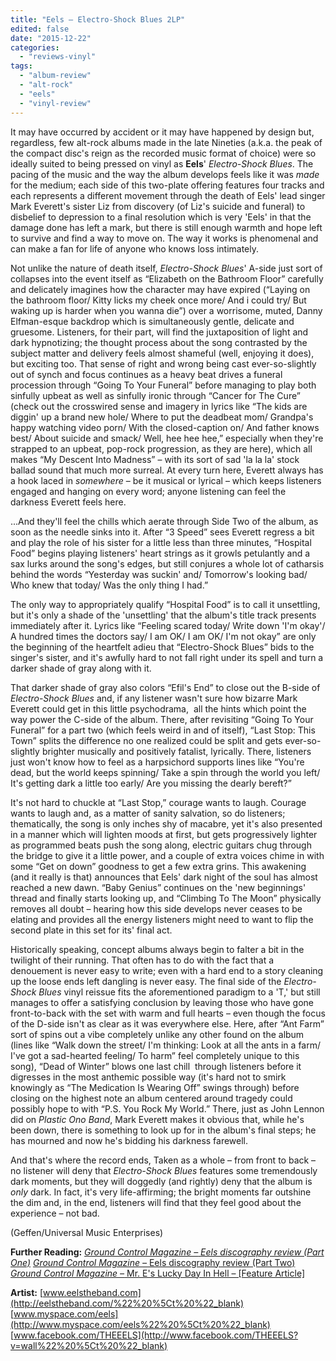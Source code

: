 ```yaml
---
title: "Eels – Electro-Shock Blues 2LP"
edited: false
date: "2015-12-22"
categories:
  - "reviews-vinyl"
tags:
  - "album-review"
  - "alt-rock"
  - "eels"
  - "vinyl-review"
---
```


It may have occurred by accident or it may have happened by design but, regardless, few alt-rock albums made in the late Nineties (a.k.a. the peak of the compact disc's reign as the recorded music format of choice) were so ideally suited to being pressed on vinyl as **Eels**' _Electro-Shock Blues_. The pacing of the music and the way the album develops feels like it was _made_ for the medium; each side of this two-plate offering features four tracks and each represents a different movement through the death of Eels' lead singer Mark Everett's sister Liz from discovery (of Liz's suicide and funeral) to disbelief to depression to a final resolution which is very 'Eels' in that the damage done has left a mark, but there is still enough warmth and hope left to survive and find a way to move on. The way it works is phenomenal and can make a fan for life of anyone who knows loss intimately.

Not unlike the nature of death itself, _Electro-Shock Blues_' A-side just sort of collapses into the event itself as “Elizabeth on the Bathroom Floor” carefully and delicately imagines how the character may have expired (“Laying on the bathroom floor/ Kitty licks my cheek once more/ And i could try/ But waking up is harder when you wanna die”) over a worrisome, muted, Danny Elfman-esque backdrop which is simultaneously gentle, delicate and gruesome. Listeners, for their part, will find the juxtaposition of light and dark hypnotizing; the thought process about the song contrasted by the subject matter and delivery feels almost shameful (well, enjoying it does), but exciting too. That sense of right and wrong being cast ever-so-slightly out of synch and focus continues as a heavy beat drives a funeral procession through “Going To Your Funeral” before managing to play both sinfully upbeat as well as sinfully ironic through “Cancer for The Cure” (check out the crosswired sense and imagery in lyrics like “The kids are diggin' up a brand new hole/ Where to put the deadbeat mom/ Grandpa's happy watching video porn/ With the closed-caption on/ And father knows best/ About suicide and smack/ Well, hee hee hee,” especially when they're strapped to an upbeat, pop-rock progression, as they are here), which all makes “My Descent Into Madness” – with its sort of sad 'la la la' stock ballad sound that much more surreal. At every turn here, Everett always has a hook laced in _somewhere_ – be it musical or lyrical – which keeps listeners engaged and hanging on every word; anyone listening can feel the darkness Everett feels here.

...And they'll feel the chills which aerate through Side Two of the album, as soon as the needle sinks into it. After “3 Speed” sees Everett regress a bit and play the role of his sister for a little less than three minutes, “Hospital Food” begins playing listeners' heart strings as it growls petulantly and a sax lurks around the song's edges, but still conjures a whole lot of catharsis behind the words “Yesterday was suckin' and/ Tomorrow's looking bad/ Who knew that today/ Was the only thing I had.”

The only way to appropriately qualify “Hospital Food” is to call it unsettling, but it's only a shade of the 'unsettling' that the album's title track presents immediately after it. Lyrics like “Feeling scared today/ Write down 'I'm okay'/ A hundred times the doctors say/ I am OK/ I am OK/ I'm not okay” are only the beginning of the heartfelt adieu that “Electro-Shock Blues” bids to the singer's sister, and it's awfully hard to not fall right under its spell and turn a darker shade of gray along with it.

That darker shade of gray also colors “Efil's End” to close out the B-side of _Electro-Shock Blues_ and, if any listener wasn't sure how bizarre Mark Everett could get in this little psychodrama,  all the hints which point the way power the C-side of the album. There, after revisiting “Going To Your Funeral” for a part two (which feels weird in and of itself), “Last Stop: This Town” splits the difference no one realized could be split and gets ever-so-slightly brighter musically and positively fatalist, lyrically. There, listeners just won't know how to feel as a harpsichord supports lines like “You're dead, but the world keeps spinning/ Take a spin through the world you left/ It's getting dark a little too early/ Are you missing the dearly bereft?”

It's not hard to chuckle at “Last Stop,” courage wants to laugh. Courage wants to laugh and, as a matter of sanity salvation, so do listeners; thematically, the song is only inches shy of macabre, yet it's also presented in a manner which will lighten moods at first, but gets progressively lighter as programmed beats push the song along, electric guitars chug through the bridge to give it a little power, and a couple of extra voices chime in with some “Get on down” goodness to get a few extra grins. This awakening (and it really is that) announces that Eels' dark night of the soul has almost reached a new dawn. “Baby Genius” continues on the 'new beginnings' thread and finally starts looking up, and “Climbing To The Moon” physically removes all doubt – hearing how this side develops never ceases to be elating and provides all the energy listeners might need to want to flip the second plate in this set for its' final act.

Historically speaking, concept albums always begin to falter a bit in the twilight of their running. That often has to do with the fact that a denouement is never easy to write; even with a hard end to a story cleaning up the loose ends left dangling is never easy. The final side of the _Electro-Shock Blues_ vinyl reissue fits the aforementioned paradigm to a 'T,' but still manages to offer a satisfying conclusion by leaving those who have gone front-to-back with the set with warm and full hearts – even though the focus of the D-side isn't as clear as it was everywhere else. Here, after “Ant Farm” sort of spins out a vibe completely unlike any other found on the album (lines like “Walk down the street/ I'm thinking: Look at all the ants in a farm/ I've got a sad-hearted feeling/ To harm” feel completely unique to this song), “Dead of Winter” blows one last chill  through listeners before it digresses in the most anthemic possible way (it's hard not to smirk knowingly as “The Medication Is Wearing Off” swings through) before closing on the highest note an album centered around tragedy could possibly hope to with “P.S. You Rock My World.” There, just as John Lennon did on _Plastic Ono Band_, Mark Everett makes it obvious that, while he's been down, there is something to look up for in the album's final steps; he has mourned and now he's bidding his darkness farewell.

And that's where the record ends, Taken as a whole – from front to back – no listener will deny that _Electro-Shock Blues_ features some tremendously dark moments, but they will doggedly (and rightly) deny that the album is _only_ dark. In fact, it's very life-affirming; the bright moments far outshine the dim and, in the end, listeners will find that they feel good about the experience – not bad.

(Geffen/Universal Music Enterprises)

**Further Reading:** [_Ground Control Magazine –_ _Eels discography review (Part One)_](http://groundcontrolmag.com/detail/1/3128/%22%20%5Ct%20%22_blank) [_Ground Control Magazine –_ Eels discography review (Part Two)](http://groundcontrolmag.com/detail/1/3129/%22%20%5Ct%20%22_blank) [_Ground Control Magazine –_ Mr. E's Lucky Day In Hell – \[Feature Article\]](http://groundcontrolmag.com/detail/1/879/%22%20%5Ct%20%22_blank)

**Artist:** [www.eelstheband.com](http://eelstheband.com/%22%20%5Ct%20%22_blank) [www.myspace.com/eels](http://www.myspace.com/eels%22%20%5Ct%20%22_blank) [www.facebook.com/THEEELS](http://www.facebook.com/THEEELS?v=wall%22%20%5Ct%20%22_blank)
